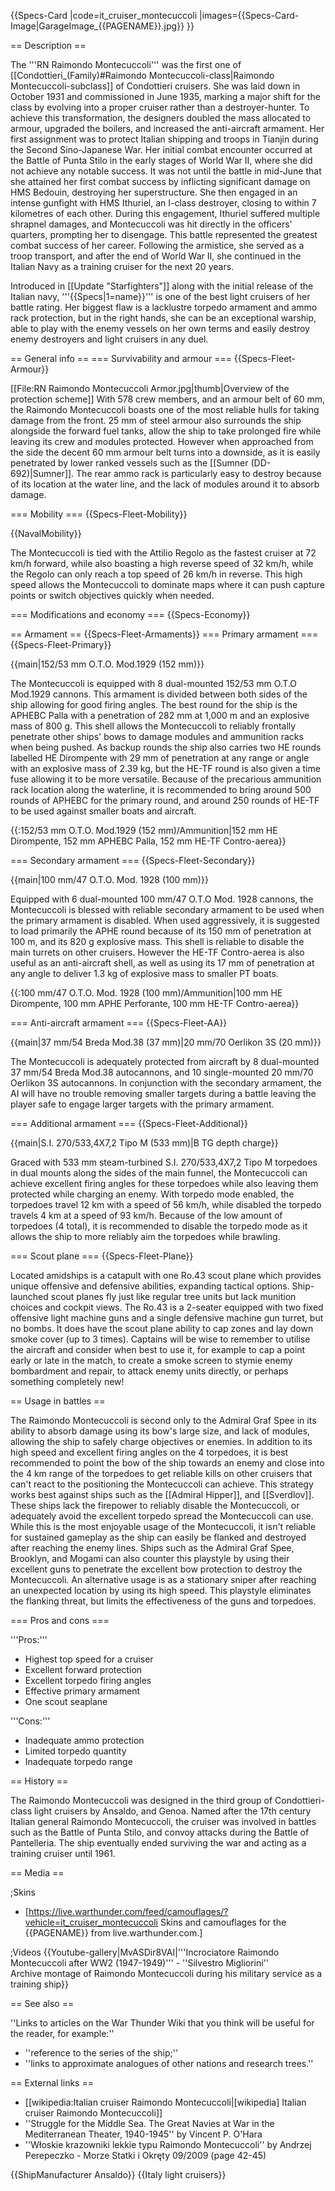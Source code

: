 {{Specs-Card
|code=it_cruiser_montecuccoli
|images={{Specs-Card-Image|GarageImage_{{PAGENAME}}.jpg}}
}}

== Description ==
<!-- ''In the first part of the description, cover the history of the ship's creation and military application. In the second part, tell the reader about using this ship in the game. Add a screenshot: if a beginner player has a hard time remembering vehicles by name, a picture will help them identify the ship in question.'' -->
The '''RN Raimondo Montecuccoli''' was the first one of [[Condottieri_(Family)#Raimondo Montecuccoli-class|Raimondo Montecuccoli-subclass]] of Condottieri cruisers. She was laid down in October 1931 and commissioned in June 1935, marking a major shift for the class by evolving into a proper cruiser rather than a destroyer-hunter. To achieve this transformation, the designers doubled the mass allocated to armour, upgraded the boilers, and increased the anti-aircraft armament. Her first assignment was to protect Italian shipping and troops in Tianjin during the Second Sino-Japanese War. Her initial combat encounter occurred at the Battle of Punta Stilo in the early stages of World War II, where she did not achieve any notable success. It was not until the battle in mid-June that she attained her first combat success by inflicting significant damage on HMS Bedouin, destroying her superstructure. She then engaged in an intense gunfight with HMS Ithuriel, an I-class destroyer, closing to within 7 kilometres of each other. During this engagement, Ithuriel suffered multiple shrapnel damages, and Montecuccoli was hit directly in the officers' quarters, prompting her to disengage. This battle represented the greatest combat success of her career. Following the armistice, she served as a troop transport, and after the end of World War II, she continued in the Italian Navy as a training cruiser for the next 20 years.

Introduced in [[Update "Starfighters"]] along with the initial release of the Italian navy, '''{{Specs|1=name}}''' is one of the best light cruisers of her battle rating. Her biggest flaw is a lacklustre torpedo armament and ammo rack protection, but in the right hands, she can be an exceptional warship, able to play with the enemy vessels on her own terms and easily destroy enemy destroyers and light cruisers in any duel.

== General info ==
=== Survivability and armour ===
{{Specs-Fleet-Armour}}
<!-- ''Talk about the vehicle's armour. Note the most well-defended and most vulnerable zones, e.g. the ammo magazine. Evaluate the composition of components and assemblies responsible for movement and manoeuvrability. Evaluate the survivability of the primary and secondary armaments separately. Don't forget to mention the size of the crew, which plays an important role in fleet mechanics. Save tips on preserving survivability for the "Usage in battles" section. If necessary, use a graphical template to show the most well-protected or most vulnerable points in the armour.'' -->
[[File:RN Raimondo Montecuccoli Armor.jpg|thumb|Overview of the protection scheme]]
With 578 crew members, and an armour belt of 60 mm, the Raimondo Montecuccoli boasts one of the most reliable hulls for taking damage from the front. 25 mm of steel armour also surrounds the ship alongside the forward fuel tanks, allow the ship to take prolonged fire while leaving its crew and modules protected. However when approached from the side the decent 60 mm armour belt turns into a downside, as it is easily penetrated by lower ranked vessels such as the [[Sumner (DD-692)|Sumner]]. The rear ammo rack is particularly easy to destroy because of its location at the water line, and the lack of modules around it to absorb damage.

=== Mobility ===
{{Specs-Fleet-Mobility}}
<!-- ''Write about the ship's mobility. Evaluate its power and manoeuvrability, rudder rerouting speed, stopping speed at full tilt, with its maximum forward and reverse speed.'' -->

{{NavalMobility}}

The Montecuccoli is tied with the Attilio Regolo as the fastest cruiser at 72 km/h forward, while also boasting a high reverse speed of 32 km/h, while the Regolo can only reach a top speed of 26 km/h in reverse. This high speed allows the Montecuccoli to dominate maps where it can push capture points or switch objectives quickly when needed.

=== Modifications and economy ===
{{Specs-Economy}}

== Armament ==
{{Specs-Fleet-Armaments}}
=== Primary armament ===
{{Specs-Fleet-Primary}}
<!-- ''Provide information about the characteristics of the primary armament. Evaluate their efficacy in battle based on their reload speed, ballistics and the capacity of their shells. Add a link to the main article about the weapon: <code><nowiki>{{main|Weapon name (calibre)}}</nowiki></code>. Broadly describe the ammunition available for the primary armament, and provide recommendations on how to use it and which ammunition to choose.'' -->
{{main|152/53 mm O.T.O. Mod.1929 (152 mm)}}

The Montecuccoli is equipped with 8 dual-mounted 152/53 mm O.T.O Mod.1929 cannons. This armament is divided between both sides of the ship allowing for good firing angles. The best round for the ship is the APHEBC Palla with a penetration of 282 mm at 1,000 m and an explosive mass of 800 g. This shell allows the Montecuccoli to reliably frontally penetrate other ships' bows to damage modules and ammunition racks when being pushed. As backup rounds the ship also carries two HE rounds labelled HE Dirompente with 29 mm of penetration at any range or angle with an explosive mass of 2.39 kg, but the HE-TF round is also given a time fuse allowing it to be more versatile. Because of the precarious ammunition rack location along the waterline, it is recommended to bring around 500 rounds of APHEBC for the primary round, and around 250 rounds of HE-TF to be used against smaller boats and aircraft.

{{:152/53 mm O.T.O. Mod.1929 (152 mm)/Ammunition|152 mm HE Dirompente, 152 mm APHEBC Palla, 152 mm HE-TF Contro-aerea}}

=== Secondary armament ===
{{Specs-Fleet-Secondary}}
<!-- ''Some ships are fitted with weapons of various calibres. Secondary armaments are defined as weapons chosen with the control <code>Select secondary weapon</code>. Evaluate the secondary armaments and give advice on how to use them. Describe the ammunition available for the secondary armament. Provide recommendations on how to use them and which ammunition to choose. Remember that any anti-air armament, even heavy calibre weapons, belong in the next section. If there is no secondary armament, remove this section.'' -->
{{main|100 mm/47 O.T.O. Mod. 1928 (100 mm)}}

Equipped with 6 dual-mounted 100 mm/47 O.T.O Mod. 1928 cannons, the Montecuccoli is blessed with reliable secondary armament to be used when the primary armament is disabled. When used aggressively, it is suggested to load primarily the APHE round because of its 150 mm of penetration at 100 m, and its 820 g explosive mass. This shell is reliable to disable the main turrets on other cruisers. However the HE-TF Contro-aerea is also useful as an anti-aircraft shell, as well as using its 17 mm of penetration at any angle to deliver 1.3 kg of explosive mass to smaller PT boats.

{{:100 mm/47 O.T.O. Mod. 1928 (100 mm)/Ammunition|100 mm HE Dirompente, 100 mm APHE Perforante, 100 mm HE-TF Contro-aerea}}

=== Anti-aircraft armament ===
{{Specs-Fleet-AA}}
<!-- ''An important part of the ship's armament responsible for air defence. Anti-aircraft armament is defined by the weapon chosen with the control <code>Select anti-aircraft weapons</code>. Talk about the ship's anti-air cannons and machine guns, the number of guns and their positions, their effective range, and about their overall effectiveness – including against surface targets. If there are no anti-aircraft armaments, remove this section.'' -->
{{main|37 mm/54 Breda Mod.38 (37 mm)|20 mm/70 Oerlikon 3S (20 mm)}}

The Montecuccoli is adequately protected from aircraft by 8 dual-mounted 37 mm/54 Breda Mod.38 autocannons, and 10 single-mounted 20 mm/70 Oerlikon 3S autocannons. In conjunction with the secondary armament, the AI will have no trouble removing smaller targets during a battle leaving the player safe to engage larger targets with the primary armament.

=== Additional armament ===
{{Specs-Fleet-Additional}}
<!-- ''Describe the available additional armaments of the ship: depth charges, mines, torpedoes. Talk about their positions, available ammunition and launch features such as dead zones of torpedoes. If there is no additional armament, remove this section.'' -->
{{main|S.I. 270/533,4X7,2 Tipo M (533 mm)|B TG depth charge}}

Graced with 533 mm steam-turbined S.I. 270/533,4X7,2 Tipo M torpedoes in dual mounts along the sides of the main funnel, the Montecuccoli can achieve excellent firing angles for these torpedoes while also leaving them protected while charging an enemy. With torpedo mode enabled, the torpedoes travel 12 km with a speed of 56 km/h, while disabled the torpedo travels 4 km at a speed of 93 km/h. Because of the low amount of torpedoes (4 total), it is recommended to disable the torpedo mode as it allows the ship to more reliably aim the torpedoes while brawling.

=== Scout plane ===
{{Specs-Fleet-Plane}}

Located amidships is a catapult with one Ro.43 scout plane which provides unique offensive and defensive abilities, expanding tactical options. Ship-launched scout planes fly just like regular tree units but lack munition choices and cockpit views. The Ro.43 is a 2-seater equipped with two fixed offensive light machine guns and a single defensive machine gun turret, but no bombs. It does have the scout plane ability to cap zones and lay down smoke cover (up to 3 times). Captains will be wise to remember to utilise the aircraft and consider when best to use it, for example to cap a point early or late in the match, to create a smoke screen to stymie enemy bombardment and repair, to attack enemy units directly, or perhaps something completely new!

== Usage in battles ==
<!-- ''Describe the technique of using this ship, the characteristics of her use in a team and tips on strategy. Abstain from writing an entire guide – don't try to provide a single point of view, but give the reader food for thought. Talk about the most dangerous opponents for this vehicle and provide recommendations on fighting them. If necessary, note the specifics of playing with this vehicle in various modes (AB, RB, SB).'' -->
The Raimondo Montecuccoli is second only to the Admiral Graf Spee in its ability to absorb damage using its bow's large size, and lack of modules, allowing the ship to safely charge objectives or enemies. In addition to its high speed and excellent firing angles on the 4 torpedoes, it is best recommended to point the bow of the ship towards an enemy and close into the 4 km range of the torpedoes to get reliable kills on other cruisers that can't react to the positioning the Montecuccoli can achieve. This strategy works best against ships such as the [[Admiral Hipper]], and [[Sverdlov]]. These ships lack the firepower to reliably disable the Montecuccoli, or adequately avoid the excellent torpedo spread the Montecuccoli can use. While this is the most enjoyable usage of the Montecuccoli, it isn't reliable for sustained gameplay as the ship can easily be flanked and destroyed after reaching the enemy lines. Ships such as the Admiral Graf Spee, Brooklyn, and Mogami can also counter this playstyle by using their excellent guns to penetrate the excellent bow protection to destroy the Montecuccoli. An alternative usage is as a stationary sniper after reaching an unexpected location by using its high speed. This playstyle eliminates the flanking threat, but limits the effectiveness of the guns and torpedoes.

=== Pros and cons ===
<!-- ''Summarise and briefly evaluate the vehicle in terms of its characteristics and combat effectiveness. Mark its pros and cons in the bulleted list. Try not to use more than 6 points for each of the characteristics. Avoid using categorical definitions such as "bad", "good" and the like - use substitutions with softer forms such as "inadequate" and "effective".'' -->

'''Pros:'''

* Highest top speed for a cruiser
* Excellent forward protection
* Excellent torpedo firing angles
* Effective primary armament
* One scout seaplane

'''Cons:'''

* Inadequate ammo protection
* Limited torpedo quantity
* Inadequate torpedo range

== History ==
<!-- ''Describe the history of the creation and combat usage of the ship in more detail than in the introduction. If the historical reference turns out to be too long, take it to a separate article, taking a link to the article about the ship and adding a block "/History" (example: <nowiki>https://wiki.warthunder.com/(Ship-name)/History</nowiki>) and add a link to it here using the <code>main</code> template. Be sure to reference text and sources by using <code><nowiki><ref></ref></nowiki></code>, as well as adding them at the end of the article with <code><nowiki><references /></nowiki></code>. This section may also include the ship's dev blog entry (if applicable) and the in-game encyclopedia description (under <code><nowiki>=== In-game description ===</nowiki></code>, also if applicable).'' -->
The Raimondo Montecuccoli was designed in the third group of Condottieri-class light cruisers by Ansaldo, and Genoa. Named after the 17th century Italian general Raimondo Montecuccoli, the cruiser was involved in battles such as the Battle of Punta Stilo, and convoy attacks during the Battle of Pantelleria. The ship eventually ended surviving the war and acting as a training cruiser until 1961.

== Media ==
<!-- ''Excellent additions to the article would be video guides, screenshots from the game, and photos.'' -->

;Skins

* [https://live.warthunder.com/feed/camouflages/?vehicle=it_cruiser_montecuccoli Skins and camouflages for the {{PAGENAME}} from live.warthunder.com.]

;Videos
{{Youtube-gallery|MvASDir8VAI|'''Incrociatore Raimondo Montecuccoli after WW2 (1947-1949)''' - ''Silvestro Migliorini''<br>Archive montage of Raimondo Montecuccoli during his military service as a training ship}}

== See also ==
<!-- ''Links to articles on the War Thunder Wiki that you think will be useful for the reader, for example:''
* ''reference to the series of the ship;''
* ''links to approximate analogues of other nations and research trees.'' -->
''Links to articles on the War Thunder Wiki that you think will be useful for the reader, for example:''

* ''reference to the series of the ship;''
* ''links to approximate analogues of other nations and research trees.''

== External links ==
<!-- ''Paste links to sources and external resources, such as:''
* ''topic on the official game forum;''
* ''other literature.'' -->

* [[wikipedia:Italian cruiser Raimondo Montecuccoli|<nowiki>[wikipedia]</nowiki> Italian cruiser Raimondo Montecuccoli]]
* ''Struggle for the Middle Sea. The Great Navies at War in the Mediterranean Theater, 1940-1945'' by Vincent P. O'Hara
* ''Włoskie krazowniki lekkie typu Raimondo Montecuccoli'' by Andrzej Perepeczko - Morze Statki i Okręty 09/2009 (page 42-45)


{{ShipManufacturer Ansaldo}}
{{Italy light cruisers}}